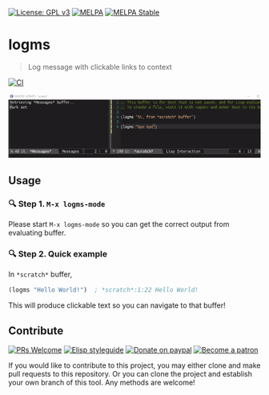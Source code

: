 [![License: GPL v3](https://img.shields.io/badge/License-GPL%20v3-blue.svg)](https://www.gnu.org/licenses/gpl-3.0)
[![MELPA](https://melpa.org/packages/logms-badge.svg)](https://melpa.org/#/logms)
[![MELPA Stable](https://stable.melpa.org/packages/logms-badge.svg)](https://stable.melpa.org/#/logms)

# logms
> Log message with clickable links to context

[![CI](https://github.com/jcs-elpa/logms/actions/workflows/test.yml/badge.svg)](https://github.com/jcs-elpa/logms/actions/workflows/test.yml)

<p align="center">
  <img src="./etc/demo.gif"/>
</p>

## Usage

### :mag: Step 1. `M-x logms-mode`

Please start `M-x logms-mode` so you can get the correct output from evaluating
buffer.

### :mag: Step 2. Quick example

In `*scratch*` buffer,

```el
(logms "Hello World!")  ; *scratch*:1:22 Hello World!
```

This will produce clickable text so you can navigate to that buffer!

## Contribute

[![PRs Welcome](https://img.shields.io/badge/PRs-welcome-brightgreen.svg)](http://makeapullrequest.com)
[![Elisp styleguide](https://img.shields.io/badge/elisp-style%20guide-purple)](https://github.com/bbatsov/emacs-lisp-style-guide)
[![Donate on paypal](https://img.shields.io/badge/paypal-donate-1?logo=paypal&color=blue)](https://www.paypal.me/jcs090218)
[![Become a patron](https://img.shields.io/badge/patreon-become%20a%20patron-orange.svg?logo=patreon)](https://www.patreon.com/jcs090218)

If you would like to contribute to this project, you may either
clone and make pull requests to this repository. Or you can
clone the project and establish your own branch of this tool.
Any methods are welcome!
